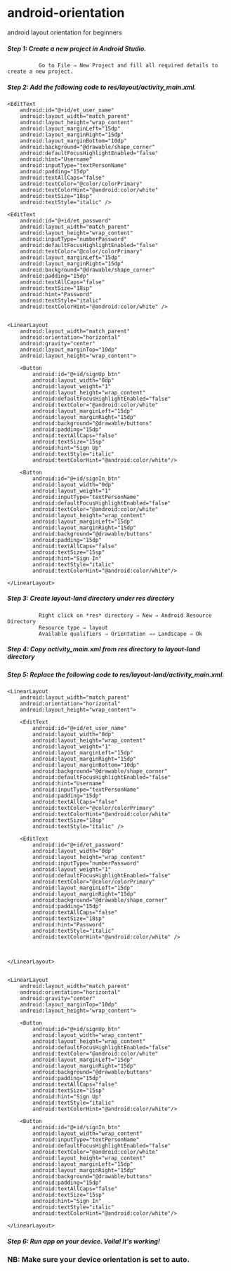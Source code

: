 # android-orientation
android layout orientation for beginners

##### Step 1: Create a new project in Android Studio.
              Go to File ⇒ New Project and fill all required details to create a new project.
              
              
##### Step 2: Add the following code to res/layout/activity_main.xml.

<?xml version="1.0" encoding="utf-8"?>
<LinearLayout xmlns:android="http://schemas.android.com/apk/res/android"
    android:orientation="vertical"
    android:layout_width="match_parent"
    android:gravity="center"
    android:background="@drawable/background"
    android:layout_height="match_parent">


    <EditText
        android:id="@+id/et_user_name"
        android:layout_width="match_parent"
        android:layout_height="wrap_content"
        android:layout_marginLeft="15dp"
        android:layout_marginRight="15dp"
        android:layout_marginBottom="10dp"
        android:background="@drawable/shape_corner"
        android:defaultFocusHighlightEnabled="false"
        android:hint="Username"
        android:inputType="textPersonName"
        android:padding="15dp"
        android:textAllCaps="false"
        android:textColor="@color/colorPrimary"
        android:textColorHint="@android:color/white"
        android:textSize="18sp"
        android:textStyle="italic" />

    <EditText
        android:id="@+id/et_password"
        android:layout_width="match_parent"
        android:layout_height="wrap_content"
        android:inputType="numberPassword"
        android:defaultFocusHighlightEnabled="false"
        android:textColor="@color/colorPrimary"
        android:layout_marginLeft="15dp"
        android:layout_marginRight="15dp"
        android:background="@drawable/shape_corner"
        android:padding="15dp"
        android:textAllCaps="false"
        android:textSize="18sp"
        android:hint="Password"
        android:textStyle="italic"
        android:textColorHint="@android:color/white" />


    <LinearLayout
        android:layout_width="match_parent"
        android:orientation="horizontal"
        android:gravity="center"
        android:layout_marginTop="10dp"
        android:layout_height="wrap_content">

        <Button
            android:id="@+id/signUp_btn"
            android:layout_width="0dp"
            android:layout_weight="1"
            android:layout_height="wrap_content"
            android:defaultFocusHighlightEnabled="false"
            android:textColor="@android:color/white"
            android:layout_marginLeft="15dp"
            android:layout_marginRight="15dp"
            android:background="@drawable/buttons"
            android:padding="15dp"
            android:textAllCaps="false"
            android:textSize="15sp"
            android:hint="Sign Up"
            android:textStyle="italic"
            android:textColorHint="@android:color/white"/>

        <Button
            android:id="@+id/signIn_btn"
            android:layout_width="0dp"
            android:layout_weight="1"
            android:inputType="textPersonName"
            android:defaultFocusHighlightEnabled="false"
            android:textColor="@android:color/white"
            android:layout_height="wrap_content"
            android:layout_marginLeft="15dp"
            android:layout_marginRight="15dp"
            android:background="@drawable/buttons"
            android:padding="15dp"
            android:textAllCaps="false"
            android:textSize="15sp"
            android:hint="Sign In"
            android:textStyle="italic"
            android:textColorHint="@android:color/white"/>

    </LinearLayout>

</LinearLayout>


##### Step 3: Create *layout-land* directory under *res* directory
              Right click on *res* directory ⇒ New ⇒ Android Resource Directory
              Resource type ⇒ layout
              Available qualifiers ⇒ Orientation ⇒⇒ Landscape ⇒ Ok
              
              
##### Step 4: Copy *activity_main.xml* from *res* directory to *layout-land* directory
              
              
##### Step 5: Replace the following code to res/layout-land/activity_main.xml.

<?xml version="1.0" encoding="utf-8"?>
<LinearLayout xmlns:android="http://schemas.android.com/apk/res/android"
    android:orientation="vertical"
    android:layout_width="match_parent"
    android:gravity="center"
    android:background="@drawable/background"
    android:layout_height="match_parent">

    <LinearLayout
        android:layout_width="match_parent"
        android:orientation="horizontal"
        android:layout_height="wrap_content">

        <EditText
            android:id="@+id/et_user_name"
            android:layout_width="0dp"
            android:layout_height="wrap_content"
            android:layout_weight="1"
            android:layout_marginLeft="15dp"
            android:layout_marginRight="15dp"
            android:layout_marginBottom="10dp"
            android:background="@drawable/shape_corner"
            android:defaultFocusHighlightEnabled="false"
            android:hint="Username"
            android:inputType="textPersonName"
            android:padding="15dp"
            android:textAllCaps="false"
            android:textColor="@color/colorPrimary"
            android:textColorHint="@android:color/white"
            android:textSize="18sp"
            android:textStyle="italic" />

        <EditText
            android:id="@+id/et_password"
            android:layout_width="0dp"
            android:layout_height="wrap_content"
            android:inputType="numberPassword"
            android:layout_weight="1"
            android:defaultFocusHighlightEnabled="false"
            android:textColor="@color/colorPrimary"
            android:layout_marginLeft="15dp"
            android:layout_marginRight="15dp"
            android:background="@drawable/shape_corner"
            android:padding="15dp"
            android:textAllCaps="false"
            android:textSize="18sp"
            android:hint="Password"
            android:textStyle="italic"
            android:textColorHint="@android:color/white" />



    </LinearLayout>


    <LinearLayout
        android:layout_width="match_parent"
        android:orientation="horizontal"
        android:gravity="center"
        android:layout_marginTop="10dp"
        android:layout_height="wrap_content">

        <Button
            android:id="@+id/signUp_btn"
            android:layout_width="wrap_content"
            android:layout_height="wrap_content"
            android:defaultFocusHighlightEnabled="false"
            android:textColor="@android:color/white"
            android:layout_marginLeft="15dp"
            android:layout_marginRight="15dp"
            android:background="@drawable/buttons"
            android:padding="15dp"
            android:textAllCaps="false"
            android:textSize="15sp"
            android:hint="Sign Up"
            android:textStyle="italic"
            android:textColorHint="@android:color/white"/>

        <Button
            android:id="@+id/signIn_btn"
            android:layout_width="wrap_content"
            android:inputType="textPersonName"
            android:defaultFocusHighlightEnabled="false"
            android:textColor="@android:color/white"
            android:layout_height="wrap_content"
            android:layout_marginLeft="15dp"
            android:layout_marginRight="15dp"
            android:background="@drawable/buttons"
            android:padding="15dp"
            android:textAllCaps="false"
            android:textSize="15sp"
            android:hint="Sign In"
            android:textStyle="italic"
            android:textColorHint="@android:color/white"/>

    </LinearLayout>

</LinearLayout>




##### Step 6: Run app on your device. Voila! It's working!

### NB: Make sure your device orientation is set to auto.
